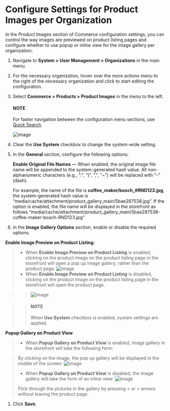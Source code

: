 <a id="sys-commerce-product-product-images-image-preview-organization"></a>

<a id="sys-users-organization-commerce-products-gallery-slider"></a>

# Configure Settings for Product Images per Organization

In the Product Images section of Commerce configuration settings, you can control the way images are previewed on product listing pages and configure whether to use popup or inline view for the image gallery per organization:

1. Navigate to **System > User Management > Organizations** in the main menu.
2. For the necessary organization, hover over the <i class="fa fa-ellipsis-h fa-lg" aria-hidden="true"></i> more actions menu to the right of the necessary organization and click <i class="fas fa-cog" aria-hidden="true"></i> to start editing the configuration.
3. Select **Commerce > Products > Product Images** in the menu to the left.

   #### NOTE
   For faster navigation between the configuration menu sections, use [Quick Search](../../../../../configuration/quick-search.md#user-guide-system-configuration-quick-search).

   ![image](user/img/system/user_management/org_configuration/products/ImagePreviewOrganization.png)
4. Clear the **Use System** checkbox to change the system-wide setting.
5. In the **General** section, configure the following options:

   **Enable Original File Names** — When enabled, the original image file name will be appended to the system-generated hash value. All non-alphanumeric characters (e.g., “:”, “)”, “,”, “~”) will be replaced with “-” (dash).

   For example, the name of the file is **coffee_maker/bosch_#RND123.jpg**, the system-generated hash value is “media/cache/attachment/product_gallery_main/5bae287538.jpg”. If the option is enabled, the file name will be displayed in the storefront as follows “media/cache/attachment/product_gallery_main/5bae287538-coffee-maker-bosch-RND123.jpg”
6. In the **Image Gallery Options** section, enable or disable the required options.

**Enable Image Preview on Product Listing**:

> * When **Enable Image Preview on Product Listing** is enabled, clicking on the product image on the product listing page in the storefront will open a pop up image gallery, rather than the product page.
>   ![image](user/img/system/user_management/org_configuration/products/ImagePreviewOrgEnabled.png)
> * When **Enable Image Preview on Product Listing** is disabled, clicking on the product image on the product listing page in the storefront will open the product page.

> > ![image](user/img/system/user_management/org_configuration/products/ImagePreviewOrgDisabled.png)

> > #### NOTE
> > When **Use System** checkbox is enabled, system settings are applied.

**Popup Gallery on Product View**

> * When **Popup Gallery on Product View** is enabled, image gallery in the storefront will take the following form:
>   <!-- image::/img/system/user_management/org_configuration/products/ImageGalleryOrganizationEnabled.png
>   :class: with-border -->

>   By clicking on the image, the pop up gallery will be displayed in the middle of the screen:
>   ![image](user/img/system/user_management/org_configuration/products/ImageGalleryOrganizationEnabled2.png)
> * When **Popup Gallery on Product View** is disabled, the image gallery will take the form of an inline view:
>   ![image](user/img/system/user_management/org_configuration/products/ImageGalleryOrganizationDisabled.png)

>   Flick through the pictures in the gallery by pressing < or > arrows without leaving the product page.
1. Click **Save**.

<!-- finish -->
<!-- fa-bars = fa-navicon -->
<!-- Ic Tiles is used as Set As Default in saved views, and as tiles in display layout options -->
<!-- IcPencil refers to Rename in Commerce and Inline Editing in CRM -->
<!-- Check mark in the square. -->
<!-- SortDesc is also used as drop-down arrow -->
